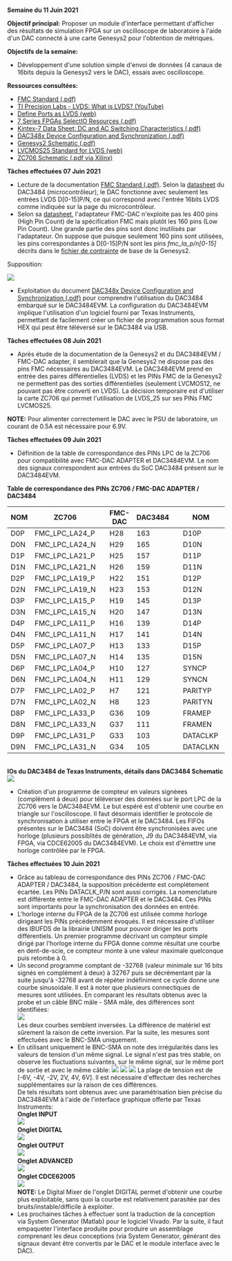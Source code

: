 **Semaine du 11 Juin 2021**

**Objectif principal:** Proposer un module d'interface permettant d'afficher des résultats de simulation FPGA sur un oscilloscope de laboratoire à l'aide d'un DAC connecté à une carte Genesys2 pour l'obtention de métriques.

**Objectifs de la semaine:**  

- Développement d'une solution simple d'envoi de données (4 canaux de 16bits depuis la Genesys2 vers le DAC), essais avec oscilloscope.

**Ressources consultées:** 
- [FMC Standard (.pdf)](https://forums.xilinx.com/xlnx/attachments/xlnx/cn-7series/3476/1/FMC_Standard.pdf)
- [TI Precision Labs - LVDS: What is LVDS? (YouTube)](https://www.youtube.com/watch?v=nnggsse6AO8)
- [Define Ports as LVDS (web)](https://forums.xilinx.com/t5/Implementation/Define-ports-as-LVDS/td-p/841324)
- [7 Series FPGAs SelectIO Resources (.pdf)](https://www.xilinx.com/support/documentation/user_guides/ug471_7Series_SelectIO.pdf)
- [Kintex-7 Data Sheet: DC and AC Switching Characteristics (.pdf)](https://www.xilinx.com/support/documentation/data_sheets/ds182_Kintex_7_Data_Sheet.pdf)
- [DAC348x Device Configuration and Synchronization (.pdf)](https://www.ti.com/lit/an/slaa584/slaa584.pdf?ts=1623100088349&ref_url=https%253A%252F%252Fwww.google.com%252F)
- [Genesys2 Schematic (.pdf)](https://reference.digilentinc.com/_media/genesys2:genesys2_public_sch.pdf)
- [LVCMOS25 Standard for LVDS (web)](https://forums.xilinx.com/t5/Other-FPGA-Architecture/Using-Lvcmos25-standard-for-LVDS-input-from-ADC/td-p/827994)
- [ZC706 Schematic (.pdf via Xilinx)](https://www.xilinx.com/member/forms/download/design-license.html?cid=396436&filename=zc706-schematic-xtp215.zip)

**Tâches effectuées 07 Juin 2021**
- Lecture de la documentation [FMC Standard (.pdf)](https://forums.xilinx.com/xlnx/attachments/xlnx/cn-7series/3476/1/FMC_Standard.pdf). Selon la [datasheet](https://www.ti.com/lit/ds/symlink/dac3484.pdf?ts=1622839791160&ref_url=https%253A%252F%252Fwww.google.com%252F) du DAC3484 (microcontrôleur), le DAC fonctionne avec seulement les entrées LVDS D[0-15]P/N, ce qui correspond avec l'entrée 16bits LVDS comme indiquée sur la page du microcontrôleur.
- Selon sa [datasheet](../docs/FMC-DAC-ADAPTER_SCH_D.pdf), l'adaptateur FMC-DAC n'exploite pas les 400 pins (High Pin Count) de la spécification FMC mais plutôt les 160 pins (Low Pin Count). Une grande partie des pins sont donc inutilisés par l'adaptateur. On suppose que puisque seulement 160 pins sont utilisées, les pins correspondantes à D[0-15]P/N sont les pins *fmc_la_p/n[0-15]* décrits dans le [fichier de contrainte](../xdc/default.xdc) de base de la Genesys2.

Supposition:

![](../img/genesys2_dac_interconnect_01.png)

- Exploitation du document [DAC348x Device Configuration and Synchronization (.pdf)](https://www.ti.com/lit/an/slaa584/slaa584.pdf?ts=1623100088349&ref_url=https%253A%252F%252Fwww.google.com%252F) pour comprendre l'utilisation du DAC3484 embarqué sur le DAC3484EVM. La configuration du DAC3484EVM implique l'utilisation d'un logiciel fourni par Texas Instruments, permettant de facilement créer un fichier de programmation sous format HEX qui peut être téléversé sur le DAC3484 via USB.

**Tâches effectuées 08 Juin 2021**

- Après étude de la documentation de la Genesys2 et du DAC3484EVM / FMC-DAC adapter, il semblerait que la Genesys2 ne dispose pas des pins FMC nécessaires au DAC3484EVM. Le DAC3484EVM prend en entrée des paires différentielles (LVDS) et les PINs FMC de la Genesys2 ne permettent pas des sorties différentielles (seulement LVCMOS12, ne pouvant pas être converti en LVDS). La décision temporaire est d'utiliser la carte ZC706 qui permet l'utilisation de LVDS_25 sur ses PINs FMC LVCMOS25.

**NOTE:** Pour alimenter correctement le DAC avec le PSU de laboratoire, un courant de 0.5A est nécessaire pour 6.9V.

**Tâches effectuées 09 Juin 2021**
- Définition de la table de correspondance des PINs LPC de la ZC706 pour compatibilité avec FMC-DAC ADAPTER et DAC3484EVM. Le nom des signaux correspondent aux entrées du SoC DAC3484 présent sur le DAC3484EVM.

**Table de correspondance des PINs ZC706 / FMC-DAC ADAPTER / DAC3484**

|NOM     |ZC706             ||FMC-DAC|DAC3484||NOM     |ZC706             ||FMC-DAC|DAC3484|
|--------|------------------|------|-------|-------|------|--------|------------------|------|-------|-------|
|D0P     |FMC_LPC_LA24_P    |      |H28    |163    |      |D10P    |FMC_LPC_LA29_P    |      |G30    |97     |
|D0N     |FMC_LPC_LA24_N    |      |H29    |165    |      |D10N    |FMC_LPC_LA29_N    |      |G31    |99     |
|D1P     |FMC_LPC_LA21_P    |      |H25    |157    |      |D11P    |FMC_LPC_LA25_P    |      |G27    |91     |
|D1N     |FMC_LPC_LA21_N    |      |H26    |159    |      |D11N    |FMC_LPC_LA25_N    |      |G28    |93     |
|D2P     |FMC_LPC_LA19_P    |      |H22    |151    |      |D12P    |FMC_LPC_LA22_P    |      |G24    |85     |
|D2N     |FMC_LPC_LA19_N    |      |H23    |153    |      |D12N    |FMC_LPC_LA22_N    |      |G25    |87     |
|D3P     |FMC_LPC_LA15_P    |      |H19    |145    |      |D13P    |FMC_LPC_LA20_P    |      |G21    |79     |
|D3N     |FMC_LPC_LA15_N    |      |H20    |147    |      |D13N    |FMC_LPC_LA20_N    |      |G22    |81     |
|D4P     |FMC_LPC_LA11_P    |      |H16    |139    |      |D14P    |FMC_LPC_LA16_P    |      |G18    |73     |
|D4N     |FMC_LPC_LA11_N    |      |H17    |141    |      |D14N    |FMC_LPC_LA16_N    |      |G19    |75     |
|D5P     |FMC_LPC_LA07_P    |      |H13    |133    |      |D15P    |FMC_LPC_LA12_P    |      |G15    |67     |
|D5N     |FMC_LPC_LA07_N    |      |H14    |135    |      |D15N    |FMC_LPC_LA12_N    |      |G16    |69     |
|D6P     |FMC_LPC_LA04_P    |      |H10    |127    |      |SYNCP   |FMC_LPC_LA30_P    |      |H34    |175    |
|D6N     |FMC_LPC_LA04_N    |      |H11    |129    |      |SYNCN   |FMC_LPC_LA30_N    |      |H35    |177    |
|D7P     |FMC_LPC_LA02_P    |      |H7     |121    |      |PARITYP |FMC_LPC_LA28_P    |      |H31    |170    |
|D7N     |FMC_LPC_LA02_N    |      |H8     |123    |      |PARITYN |FMC_LPC_LA28_N    |      |H32    |172    |
|D8P     |FMC_LPC_LA33_P    |      |G36    |109    |      |FRAMEP  |FMC_LPC_LA32_P    |      |H37    |156    |
|D8N     |FMC_LPC_LA33_N    |      |G37    |111    |      |FRAMEN  |FMC_LPC_LA32_N    |      |H38    |158    |
|D9P     |FMC_LPC_LA31_P    |      |G33    |103    |      |DATACLKP|FMC_LPC_LA18_CC_P|      |C22     |115     |
|D9N     |FMC_LPC_LA31_N    |      |G34    |105    |      |DATACLKN|FMC_LPC_LA18_CC_N|      |C23     |117     |


\
**IOs du DAC3484 de Texas Instruments, détails dans DAC3484 Schematic**\
![](../img/dac3484_io.png)

- Création d'un programme de compteur en valeurs signéees (complément à deux) pour téléverser des données sur le port LPC de la ZC706 vers le DAC3484EVM. Le but espéré est d'obtenir une courbe en triangle sur l'oscilloscope. Il faut désormais identifier le protocole de synchronisation à utiliser entre le FPGA et le DAC3484. Les FIFOs présentes sur le DAC3484 (SoC) doivent être synchronisées avec une horloge (plusieurs possiblités de génération, J9 du DAC3484EVM, via FPGA, via CDCE62005 du DAC3484EVM). Le choix est d'émettre une horloge contrôlée par le FPGA.

**Tâches effectuées 10 Juin 2021**

- Grâce au tableau de correspondance des PINs ZC706 / FMC-DAC ADAPTER / DAC3484, la supposition précédente est complètement écartée. Les PINs DATACLK_P/N sont aussi corrigés. La nomenclature est différente entre le FMC-DAC ADAPTER et le DAC3484. Ces PINs sont importants pour la synchronisation des données en entrée.
- L'horloge interne du FPGA de la ZC706 est utilisée comme horloge dirigeant les PINs précédemment évoqués. Il est nécessaire d'utiliser des IBUFDS de la librairie UNISIM pour pouvoir diriger les ports différentiels. Un premier programme décrivant un compteur simple dirigé par l'horloge interne du FPGA donne comme résultat une courbe en dent-de-scie, ce compteur monte à une valeur maximale quelconque puis retombe à 0.
- Un second programme comptant de -32768 (valeur minimale sur 16 bits signés en complément à deux) à 32767 puis se décrémentant par la suite jusqu'à -32768 avant de répéter indéfiniment ce cycle donne une courbe sinusoidale. Il est à noter que plusieurs connectiques de mesures sont utilisées. En comparant les résultats obtenus avec la probe et un câble BNC mâle - SMA mâle, des différences sont identifiées:\
![](../img/oscilloscope_waves/TEK0004.JPG)\
Les deux courbes semblent inversées. La différence de matériel est sûrement la raison de cette inversion. Par la suite, les mesures sont effectuées avec le BNC-SMA uniquement.
- En utilisant uniquement le BNC-SMA on note des irrégularités dans les valeurs de tension d'un même signal. Le signal n'est pas très stable, on observe les fluctuations suivantes, sur le même signal, sur le même port de sortie et avec le même câble:
![](../img/oscilloscope_waves/TEK0009.JPG)
![](../img/oscilloscope_waves/TEK0010.JPG)
![](../img/oscilloscope_waves/TEK0008.JPG)
La plage de tension est de [-6V, -4V, -2V, 2V, 4V, 6V]. Il est nécessaire d'effectuer des recherches supplémentaires sur la raison de ces différences.\
De tels résultats sont obtenus avec une paramétrisation bien précise du DAC3484EVM à l'aide de l'interface graphique offerte par Texas Instruments:\
**Onglet INPUT**\
![](../img/dac_gui_settings/config_01/input.PNG)\
**Onglet DIGITAL**\
![](../img/dac_gui_settings/config_01/digital.PNG)\
**Onglet OUTPUT**\
![](../img/dac_gui_settings/config_01/output.PNG)\
**Onglet ADVANCED**\
![](../img/dac_gui_settings/config_01/advanced.PNG)\
**Onglet CDCE62005**\
![](../img/dac_gui_settings/config_01/CDCE.PNG)\
**NOTE:** Le Digital Mixer de l'onglet DIGITAL permet d'obtenir une courbe plus exploitable, sans quoi la courbe est relativement parasitée par des bruits/instable/difficile à exploiter.
- Les prochaines tâches à effectuer sont la traduction de la conception via System Generator (Matlab) pour le logiciel Vivado. Par la suite, il faut empaqueter l'interface produite pour produire un assemblage comprenant les deux conceptions (via System Generator, générant des signaux devant être convertis par le DAC et le module interface avec le DAC).

